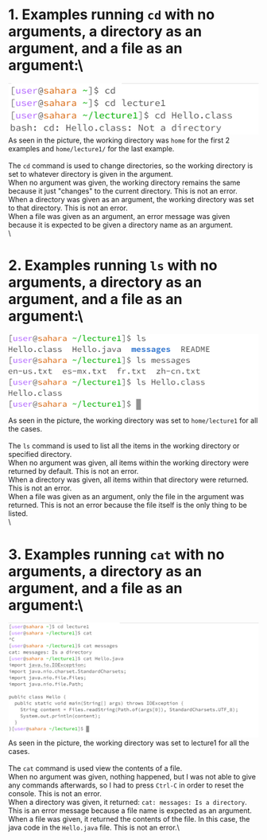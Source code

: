 # 1. Examples running `cd` with no arguments, a directory as an argument, and a file as an argument:\
![Image](cd) \
As seen in the picture, the working directory was `home` for the first 2 examples and `home/lecture1/` for the last example.\
\
The `cd` command is used to change directories, so the working directory is set to whatever directory is given in the argument.\
When no argument was given, the working directory remains the same because it just "changes" to the current directory. This is not an error.\
When a directory was given as an argument, the working directory was set to that directory. This is not an error.\
When a file was given as an argument, an error message was given because it is expected to be given a directory name as an argument.\
\
# 2. Examples running `ls` with no arguments, a directory as an argument, and a file as an argument:\
![Image](ls) \
As seen in the picture, the working directory was set to `home/lecture1` for all the cases.\
\
The `ls` command is used to list all the items in the working directory or specified directory.\
When no argument was given, all items within the working directory were returned by default. This is not an error.\
When a directory was given, all items within that directory were returned. This is not an error.\
When a file was given as an argument, only the file in the argument was returned. This is not an error because the file itself is the only thing to be listed.\
\
# 3. Examples running `cat` with no arguments, a directory as an argument, and a file as an argument:\
![Image](cat) \
As seen in the picture, the working directory was set to lecture1 for all the cases.\
\
The `cat` command is used view the contents of a file. \
When no argument was given, nothing happened, but I was not able to give any commands afterwards, so I had to press `Ctrl-C` in order to reset the console. This is not an error.\
When a directory was given, it returned: `cat: messages: Is a directory`. This is an error message because a file name is expected as an argument.\
When a file was given, it returned the contents of the file. In this case, the java code in the `Hello.java` file. This is not an error.\
